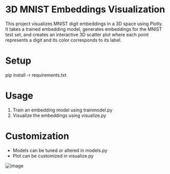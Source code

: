 # 3D MNIST Embeddings Visualization

This project visualizes MNIST digit embeddings in a 3D space using Plotly. It takes a trained embedding model, generates embeddings for the MNIST test set, and creates an interactive 3D scatter plot where each point represents a digit and its color corresponds to its label.

# Setup
pip install -r requirements.txt

# Usage
1. Train an embedding model using trainmodel.py
2. Visualize the embeddings using visualize.py

# Customization
 - Models can be tuned or altered in models.py
 - Plot can be customized in visualize.py

![image](https://github.com/daven-c/MNIST2VEC/assets/52761945/2682d648-96ca-43fc-a3da-d832a20a34d0)
